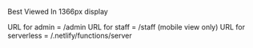 Best Viewed In 1366px display

URL for admin = /admin
URL for staff = /staff (mobile view only)
URL for serverless = /.netlify/functions/server
